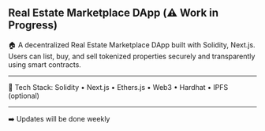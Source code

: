 ## Real Estate Marketplace DApp (⚠️ Work in Progress)

🏠 A decentralized Real Estate Marketplace DApp built with Solidity, Next.js. Users can list, buy, and sell tokenized properties securely and transparently using smart contracts. 
 
--- 
        
🔧 Tech Stack: Solidity • Next.js • Ethers.js • Web3 • Hardhat • IPFS (optional)      
     
---       
    
 ➡️ Updates will be done weekly   
  
 
